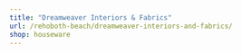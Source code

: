 ```yaml
---
title: "Dreamweaver Interiors & Fabrics"
url: /rehoboth-beach/dreamweaver-interiors-and-fabrics/
shop: houseware
---
```

